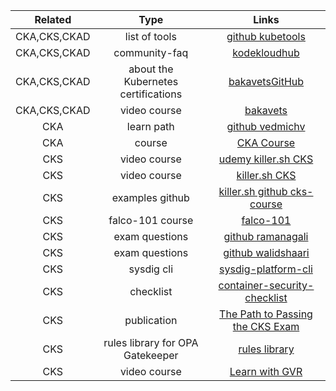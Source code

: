 |     Related     |                Type                 |                                                                Links                                                                |
|:---------------:|:-----------------------------------:|:-----------------------------------------------------------------------------------------------------------------------------------:|
| CKA,CKS,CKAD    |            list of tools            |                                     [github kubetools](https://github.com/collabnix/kubetools)                                      |
| CKA,CKS,CKAD    |            community-faq            |                                    [kodekloudhub](https://github.com/kodekloudhub/community-faq)                                    |
| CKA,CKS,CKAD    | about the Kubernetes certifications |                             [bakavetsGitHub](https://gist.github.com//05681473ca617579156de033ba40ee7a)                             |
| CKA,CKS,CKAD    |            video course             |                   [bakavets](https://www.youtube.com/watch?v=Amkkr4_nsyc&list=PL3SzV1_k2H1VDePbSWUqERqlBXIk02wCQ)                   |
| CKA             |             learn path              |                                   [github vedmichv](https://github.com/vedmichv/CKA-learn-path/)                                    |
| CKA             |               course                |                       [CKA Course](https://github.com/kodekloudhub/certified-kubernetes-administrator-course)                       |
| CKS             |            video course             |                    [udemy killer.sh CKS](https://www.udemy.com/course/certified-kubernetes-security-specialist/)                    |
| CKS             |            video course             |                      [ killer.sh CKS ](https://www.youtube.com/watch?v=d9xfB5qaOfg)                      |
| CKS             |           examples github           |                         [killer.sh github cks-course](https://github.com/killer-sh/cks-course-environment)                          |
| CKS             |          falco-101 course           |                                           [falco-101](https://learn.sysdig.com/falco-101)                                           |
| CKS             |           exam questions            |                [github ramanagali](https://github.com/ramanagali/Interview_Guide/blob/main/CKS_Preparation_Guide.md)                |
| CKS             |           exam questions            |                    [github walidshaari](https://github.com/walidshaari/Certified-Kubernetes-Security-Specialist)                    |
| CKS             |             sysdig cli              |                              [sysdig-platform-cli](https://sysdiglabs.github.io/sysdig-platform-cli/)                               |
| CKS             |              checklist              |         [container-security-checklist](https://github.com/krol3/container-security-checklist#secure-the-container-registry)         |
| CKS             |             publication             | [The Path to Passing the CKS Exam](https://hackernoon.com/the-path-to-passing-the-cks-exam-from-challenges-to-creating-a-simulator) |
| CKS             |  rules library for OPA Gatekeeper   |        [rules library](https://cloud.google.com/anthos-config-management/docs/latest/reference/constraint-template-library)         |
| CKS             |            video course             |                [Learn with GVR](https://www.youtube.com/watch?v=jvmShTBSBoA&list=PLFkEchqXDZx6Bw3B2NRVc499j1TavjOvm)                |
